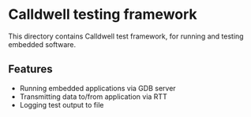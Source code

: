 # Calldwell testing framework

This directory contains Calldwell test framework, for running and testing embedded software.

## Features

* Running embedded applications via GDB server
* Transmitting data to/from application via RTT
* Logging test output to file
